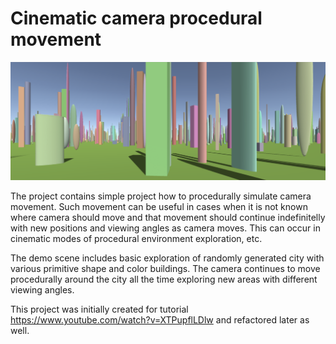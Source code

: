 # Cinematic camera procedural movement

![Scene view](Images/ProceduralCamera.png)

The project contains simple project how to procedurally simulate camera movement. Such movement can be useful in cases when it is not known where camera should move and that movement should continue indefinitelly with new positions and viewing angles as camera moves. This can occur in cinematic modes of procedural environment exploration, etc.

The demo scene includes basic exploration of randomly generated city with various primitive shape and color buildings. The camera continues to move procedurally around the city all the time exploring new areas with different viewing angles.

This project was initially created for tutorial https://www.youtube.com/watch?v=XTPupflLDlw and refactored later as well.

